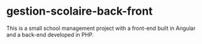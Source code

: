 # gestion-scolaire-back-front
This is a small school management project with a front-end built in Angular and a back-end developed in PHP.
